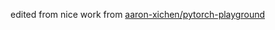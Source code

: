 edited from nice work from [aaron-xichen/pytorch-playground](https://github.com/aaron-xichen/pytorch-playground)
